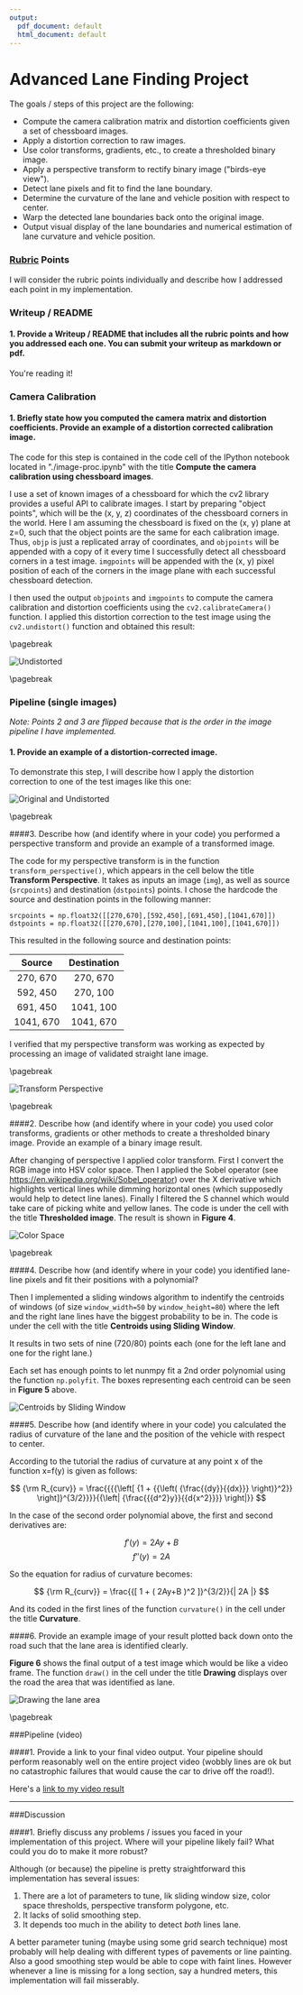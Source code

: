 ```yaml
---
output:
  pdf_document: default
  html_document: default
---
```



# Advanced Lane Finding Project

The goals / steps of this project are the following:

* Compute the camera calibration matrix and distortion coefficients given a set of chessboard images.
* Apply a distortion correction to raw images.
* Use color transforms, gradients, etc., to create a thresholded binary image.
* Apply a perspective transform to rectify binary image ("birds-eye view").
* Detect lane pixels and fit to find the lane boundary.
* Determine the curvature of the lane and vehicle position with respect to center.
* Warp the detected lane boundaries back onto the original image.
* Output visual display of the lane boundaries and numerical estimation of lane curvature and vehicle position.

[//]: # (Image References)

[image01]: ./output_images/calibration0.png "Undistorted"
[image02]: ./output_images/undistort0.png "Original and Undistorted"
[image03]: ./output_images/perspective0.png "Transform Perspective"
[image04]: ./output_images/thresholded0.png "Color Space transform"
[image05]: ./output_images/centroids1.png "Centroids by Sliding Window"
[image06]: ./output_images/draw0.png "Drawing the Lane Area"
[video1]: ./advanced_lane.mp4 "Video"

### [Rubric](https://review.udacity.com/#!/rubrics/571/view) Points

I will consider the rubric points individually and describe how I addressed each point in my implementation.  


### Writeup / README

#### 1. Provide a Writeup / README that includes all the rubric points and how you addressed each one.  You can submit your writeup as markdown or pdf. 

You're reading it!

### Camera Calibration

#### 1. Briefly state how you computed the camera matrix and distortion coefficients. Provide an example of a distortion corrected calibration image.

The code for this step is contained in the code cell of the IPython notebook located in "./image-proc.ipynb" with the title **Compute the camera calibration using chessboard images**.

I use a set of known images of a chessboard for which the cv2 library provides a useful API to calibrate images. I start by preparing "object points", which will be the (x, y, z) coordinates of the chessboard corners in the world. Here I am assuming the chessboard is fixed on the (x, y) plane at z=0, such that the object points are the same for each calibration image.  Thus, `objp` is just a replicated array of coordinates, and `objpoints` will be appended with a copy of it every time I successfully detect all chessboard corners in a test image.  `imgpoints` will be appended with the (x, y) pixel position of each of the corners in the image plane with each successful chessboard detection.  

I then used the output `objpoints` and `imgpoints` to compute the camera calibration and distortion coefficients using the `cv2.calibrateCamera()` function.  I applied this distortion correction to the test image using the `cv2.undistort()` function and obtained this result:

\pagebreak

![Undistorted][image01]

\pagebreak

### Pipeline (single images)

_Note: Points 2 and 3 are flipped because that is the order in the image pipeline I have implemented._

#### 1. Provide an example of a distortion-corrected image.

To demonstrate this step, I will describe how I apply the distortion correction to one of the test images like this one:

![Original and Undistorted][image02]

\pagebreak

####3. Describe how (and identify where in your code) you performed a perspective transform and provide an example of a transformed image.

The code for my perspective transform is in the function `transform_perspective()`, which appears in the cell below the title **Transform Perspective**. It takes as inputs an image (`img`), as well as source (`srcpoints`) and destination (`dstpoints`) points.  I chose the hardcode the source and destination points in the following manner:

```
srcpoints = np.float32([[270,670],[592,450],[691,450],[1041,670]])
dstpoints = np.float32([[270,670],[270,100],[1041,100],[1041,670]])
```
This resulted in the following source and destination points:

| Source        | Destination   | 
|:-------------:|:-------------:| 
| 270, 670      | 270, 670      | 
| 592, 450      | 270, 100      |
| 691, 450      | 1041, 100     |
| 1041, 670     | 1041, 670     |

I verified that my perspective transform was working as expected by processing an image of validated straight lane image.

\pagebreak

![Transform Perspective][image03]

\pagebreak

####2. Describe how (and identify where in your code) you used color transforms, gradients or other methods to create a thresholded binary image. Provide an example of a binary image result.

After changing of perspective I applied color transform. First I convert the RGB image into HSV color space. Then I applied the Sobel operator (see https://en.wikipedia.org/wiki/Sobel_operator) over the X derivative which highlights vertical lines while dimming horizontal ones (which supposedly would help to detect line lanes). Finally I filtered the S channel which would take care of picking white and yellow lanes. The code is under the cell with the title **Thresholded image**. The result is shown in **Figure 4**.

![Color Space][image04]

\pagebreak

####4. Describe how (and identify where in your code) you identified lane-line pixels and fit their positions with a polynomial?

Then I implemented a sliding windows algorithm to indentify the centroids of windows (of size `window_width=50` by `window_height=80`) where the left and the right lane lines have the biggest probability to be in. The code is under the cell with the title **Centroids using Sliding Window**.

It results in two sets of nine (720/80) points each (one for the left lane and one for the right lane.)

Each set has enough points to let nunmpy fit a 2nd order polynomial using the function `np.polyfit`. The boxes representing each centroid can be seen in **Figure 5** above.

![Centroids by Sliding Window][image05]


####5. Describe how (and identify where in your code) you calculated the radius of curvature of the lane and the position of the vehicle with respect to center.

According to the tutorial the radius of curvature at any point x of the function x=f(y) is given as follows:

$$ {\rm R_{curv}} = \frac{{{{\left[ {1 + {{\left( {\frac{{dy}}{{dx}}} \right)}^2}}  \right]}^{3/2}}}}{{\left| {\frac{{{d^2}y}}{{d{x^2}}}}  \right|}} $$

In the case of the second order polynomial above, the first and second derivatives are:

$$ f'(y) = 2Ay + B $$
$$ f''(y) = 2A $$

So the equation for radius of curvature becomes:

$$ {\rm R_{curv}} = \frac{{[ 1 + ( 2Ay+B )^2 ]}^{3/2}}{| 2A |} $$

And its coded in the first lines of the function `curvature()` in the cell under the title **Curvature**.


####6. Provide an example image of your result plotted back down onto the road such that the lane area is identified clearly.

**Figure 6** shows the final output of a test image which would be like a video frame. The function `draw()` in the cell under the title **Drawing** displays over the road the area that was identified as lane.

![Drawing the lane area][image06]

\pagebreak

###Pipeline (video)

####1. Provide a link to your final video output. Your pipeline should perform reasonably well on the entire project video (wobbly lines are ok but no catastrophic failures that would cause the car to drive off the road!).

Here's a [link to my video result](./advanced_lane.mp4)

---

###Discussion

####1. Briefly discuss any problems / issues you faced in your implementation of this project.  Where will your pipeline likely fail?  What could you do to make it more robust?

Although (or because) the pipeline is pretty straightforward this implementation has several issues:

1. There are a lot of parameters to tune, lik sliding window size, color space thresholds, perspective transform polygone, etc.
1. It lacks of solid smoothing step.
1. It depends too much in the ability to detect *both* lines lane.

A better parameter tuning (maybe using some grid search technique) most probably will help dealing with different types of pavements or line painting.
Also a good smoothing step would be able to cope with faint lines.
However whenever a line is missing for a long section, say a hundred meters, this implementation will fail misserably.
